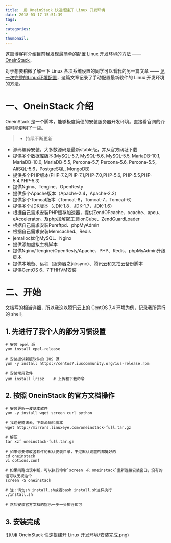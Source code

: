 ```yaml
---
title:  用 OneinStack 快速搭建开 Linux 开发环境
date: 2018-03-17 15:51:39
tags:
- 
categories: 
- 
thumbnail:
---
```


这篇博客将介绍目前我发现最简单的配置 Linux 开发环境的方法 ——[OneinStack](https://oneinstack.com/)。

对于想要稍微了解一下 Linux 各项系统设置的同学可以看我的另一篇文章 —— [记一次完整的Linux环境配置](/2018/03/16/记一次完整的Linux环境配置)，这篇文章记录了手动配置最新软件的 Linux 开发环境的方法。

# 一、OneinStack 介绍
OneinStack 是一个脚本，能够极度简便的安装服务器开发环境。直接看官网的介绍可能更明了一些。

> - 持续不断更新
- 源码编译安装，大多数源码是最新stable版，并从官方网址下载
- 提供多个数据库版本(MySQL-5.7, MySQL-5.6, MySQL-5.5, MariaDB-10.1, MariaDB-10.0, MariaDB-5.5, Percona-5.7, Percona-5.6, Percona-5.5，AliSQL-5.6，PostgreSQL, MongoDB)
- 提供多个PHP版本(PHP-7.2,PHP-7.1,PHP-7.0,PHP-5.6, PHP-5.5,PHP-5.4,PHP-5.3)
- 提供Nginx、Tengine、OpenResty
- 提供多个Apache版本（Apache-2.4，Apache-2.2）
- 提供多个Tomcat版本（Tomcat-8，Tomcat-7，Tomcat-6）
- 提供多个JDK版本（JDK-1.8，JDK-1.7，JDK-1.6）
- 根据自己需求安装PHP缓存加速器，提供ZendOPcache、xcache、apcu、eAccelerator。及php加解密工具ionCube、ZendGuardLoader
- 根据自己需求安装Pureftpd、phpMyAdmin
- 根据自己需求安装Memcached、Redis
- jemalloc优化MySQL、Nginx
- 提供添加虚拟主机脚本
- 提供Nginx/Tengine/OpenResty/Apache、PHP、Redis、phpMyAdmin升级脚本
- 提供本地备、远程（服务器之间rsync）、腾讯云和又拍云备份脚本
- 提供CentOS 6、7下HHVM安装

# 二、开始
文档写的相当详细，所以我这以腾讯云上的 CentOS 7.4 环境为例，记录我所运行的 shell。

## 1. 先进行了我个人的部分习惯设置

```shell
# 安装 epel 源
yum install epel-release

# 安装提供新版软件的 IUS 源
yum -y install https://centos7.iuscommunity.org/ius-release.rpm

# 安装常用软件
yum install lrzsz    # 上传和下载命令
```

## 2. 按照 OneinStack 的官方文档操作

```
# 安装更新一波基本软件
yum -y install wget screen curl python

# 我这是腾讯云，下载源码和脚本
wget http://mirrors.linuxeye.com/oneinstack-full.tar.gz

# 解压
tar xzf oneinstack-full.tar.gz

# 如果你要修改各软件的默认安装目录，不过默认设置的都挺好的
cd oneinstack
vi options.conf

# 如果网路出现中断，可以执行命令`screen -R oneinstack`重新连接安装窗口，没有的话可以无视这个
screen -S oneinstack 

# 注：请勿sh install.sh或者bash install.sh这样执行
./install.sh 

# 然后安装官方文档的指示一步一步执行即可
```

## 3. 安装完成

![](/用 OneinStack 快速搭建开 Linux 开发环境/安装完成.png)










